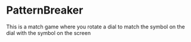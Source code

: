 # PatternBreaker
This is a match game where you rotate a dial to match the symbol on the dial with the symbol on the screen
